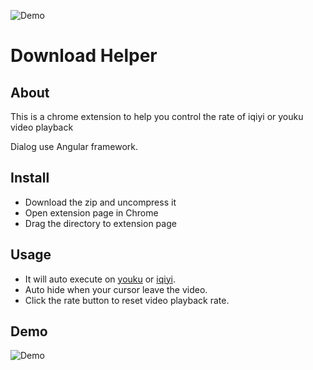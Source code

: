 ![Demo](https://github.com/YiNanKai/chrome-extension-video-playback-rate-controller/blob/master/icon.png)
# Download Helper
## About
This is a chrome extension to help you control the rate of iqiyi or youku video playback

Dialog use Angular framework.
## Install
- Download the zip and uncompress it
- Open extension page in Chrome
- Drag the directory to extension page

## Usage
- It will auto execute on [youku](http://www.youku.com) or [iqiyi](http://www.iqiyi.com).
- Auto hide when your cursor leave the video.
- Click the rate button to reset video playback rate.
## Demo
![Demo](https://github.com/YiNanKai/chrome-extension-video-playback-rate-controller/blob/master/demo.png)